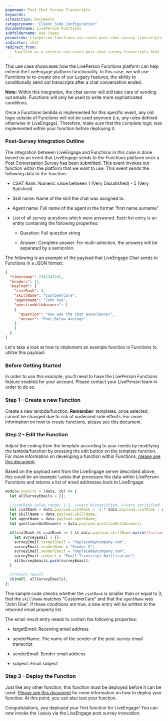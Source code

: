 ```yaml
---
pagename: Post Chat Survey Transcripts
keywords:
sitesection: Documents
categoryname: "Client Side Configuration"
documentname: LivePerson Functions
subfoldername: Use Cases
permalink: liveperson-functions-use-cases-post-chat-survey-transcripts.html
indicator: chat
redirect_from:
  - function-as-a-service-use-cases-post-chat-survey-transcripts.html
---
```


This use case showcases how the LivePerson Functions platform can help extend the LiveEngage platform functionality. In this case, we will use Functions to re-create one of our Legacy features, the ability to conditionally send out transcripts after a chat conversation ended.

**Note:** Within this integration, the chat server will still take care of sending out emails. Functions will only be used to write more sophisticated conditions.

<div class="important">Once a Functions lambda is implemented for this specific event, any old logic outside of Functions will not be used anymore (i.e, any rules defined otherwise in LiveEngage). Therefore, make sure that the complete logic was implemented within your function before deploying it.</div>

### Post-Survey Integration Outline

The integration between LiveEngage and Functions in this case is done based on an event that LiveEngage sends to the Functions platform once a Post Conversation Survey has been submitted. This event invokes our function within the platform that we want to use. This event sends the following data to the function:

* CSAT Rank: Numeric value between 1 (Very Dissatisfied) - 5 (Very Satisfied).

* Skill name: Name of the skill the chat was assigned to.

* Agent name: Full name of the agent in the format "first name surname"

* List of all survey questions which were answered. Each list entry is an entity containing the following properties:

    * Question: Full question string

    * Answer: Complete answer. For multi-selection, the answers will be separated by a semicolon.

The following is an example of the payload that LiveEngage Chat sends to Functions in a JSON format:

```json
{
  "timestamp": 2342343242,
  "headers": [],
  "payload": {
    "csatRank": 3,
    "skillName": "CustomerCare",
    "agentName": "John Doe",
    "questionWithAnswers": [
    {
      "question": "How was the chat experience?",
      "answer": "Poor;Below Average"
    }
    ]
  }
}
```
Let's take a look at how to implement an example function in Functions to utilize this payload:

### Before Getting Started

In order to use this example, you'll need to have the LivePerson Functions feature enabled for your account. Please contact your LivePerson team in order to do so.

### Step 1 - Create a new Function

Create a new lambda/function. **Remember**: templates, once selected, cannot be changed due to risk of undesired side effects. For more information on how to create functions, [please see this document](function-as-a-service-getting-started.html).

### Step 2 - Edit the Function

Adjust the coding from the template according to your needs by modifying the lambda/function by pressing the edit button on the template function. For more information on developing a function within Functions, [please see this document](function-as-a-service-developing-with-functions.html).

Based on the payload sent from the LiveEngage server described above, this could be an example `lambda` that processes the data within LivePerson Functions and returns a list of email addresses back to LiveEngage:

```javascript
module.exports = (data, cb) => {
  let allSurveyEmails = [];

  //csatRank value range: 1-5, 1=very dissatisfied, 5=very satisified
  let csatRank = data.payload.csatRank > -1 ? data.payload.csatRank : null;
  let skillName = data.payload.skillName;
  let agentName = data.payload.agentName;
  let questionsAndAnswers = data.payload.questionWithAnswers;

  if(csatRank && csatRank <= 3 && data.payload.skillName.match(/CustomerCare/i) !== null && data.payload.agentName.match(/John Doe/i) !== null){
    let surveyEmail = {};
    surveyEmail.targetEmail = "ReplaceMe@company.com";
    surveyEmail.senderName = "Sender X";
    surveyEmail.senderEmail = "ReplaceMe@company.com";
    surveyEmail.subject = "Email Transcript Notification";
    allSurveyEmails.push(surveyEmail);
  }

  //return result
  cb(null, allSurveyEmails);
};
```

This sample code checks whether the `csatRank` is smaller than or equal to 3, that the `skillName` matches "CustomerCare" and that the `agentName` was “John Doe”. If these conditions are true, a new entry will be written to the returned email property list.

The email result entry needs to contain the following properties:

* targetEmail: Receiving email address

* senderName: The name of the sender of the post-survey email transcript

* senderEmail: Sender email address

* subject: Email subject

### Step 3 - Deploy the Function

Just like any other function, this function must be deployed before it can be used. [Please see this document](function-as-a-service-deploying-functions.html) for more information on how to deploy your function. At this point, you can also test your function.

Congratulations, you deployed your first function for LiveEngage! You can now invoke the `lambda` via the LiveEngage post survey invocation.
